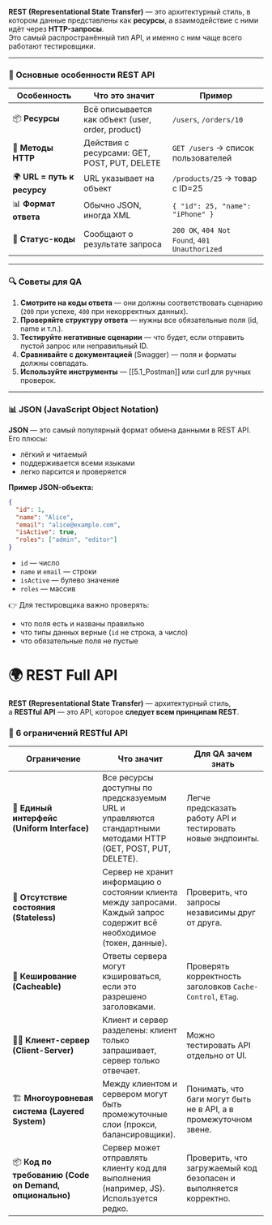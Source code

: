 **REST (Representational State Transfer)** — это архитектурный стиль, в котором данные представлены как **ресурсы**, а взаимодействие с ними идёт через **HTTP-запросы**.  
Это самый распространённый тип API, и именно с ним чаще всего работают тестировщики.

---

### 🔹 Основные особенности REST API

|Особенность|Что это значит|Пример|
|---|---|---|
|📦 **Ресурсы**|Всё описывается как объект (user, order, product)|`/users`, `/orders/10`|
|📨 **Методы HTTP**|Действия с ресурсами: GET, POST, PUT, DELETE|`GET /users` → список пользователей|
|🌍 **URL = путь к ресурсу**|URL указывает на объект|`/products/25` → товар с ID=25|
|📊 **Формат ответа**|Обычно JSON, иногда XML|`{ "id": 25, "name": "iPhone" }`|
|🔑 **Статус-коды**|Сообщают о результате запроса|`200 OK`, `404 Not Found`, `401 Unauthorized`|

---
### 🔍 Советы для QA

1. **Смотрите на коды ответа** — они должны соответствовать сценарию (`200` при успехе, `400` при некорректных данных).
2. **Проверяйте структуру ответа** — нужны все обязательные поля (id, name и т.п.).
3. **Тестируйте негативные сценарии** — что будет, если отправить пустой запрос или неправильный ID.
4. **Сравнивайте с документацией** (Swagger) — поля и форматы должны совпадать.
5. **Используйте инструменты** — [[5.1_Postman]] или curl для ручных проверок.

---
### 📊 JSON (JavaScript Object Notation)

**JSON** — это самый популярный формат обмена данными в REST API.  
Его плюсы:
- лёгкий и читаемый
- поддерживается всеми языками
- легко парсится и проверяется

**Пример JSON-объекта:**
```json
{
  "id": 1,
  "name": "Alice",
  "email": "alice@example.com",
  "isActive": true,
  "roles": ["admin", "editor"]
}
```

- `id` — число
- `name` и `email` — строки
- `isActive` — булево значение
- `roles` — массив

👉 Для тестировщика важно проверять:
- что поля есть и названы правильно
- что типы данных верные (`id` не строка, а число)
- что обязательные поля не пустые

# 🌍 REST Full API

**REST (Representational State Transfer)** — архитектурный стиль, а **RESTful API** — это API, которое **следует всем принципам REST**.
### 🧭 6 ограничений RESTful API

|Ограничение|Что значит|Для QA зачем знать|
|---|---|---|
|🔗 **Единый интерфейс (Uniform Interface)**|Все ресурсы доступны по предсказуемым URL и управляются стандартными методами HTTP (GET, POST, PUT, DELETE).|Легче предсказать работу API и тестировать новые эндпоинты.|
|🚫 **Отсутствие состояния (Stateless)**|Сервер не хранит информацию о состоянии клиента между запросами. Каждый запрос содержит всё необходимое (токен, данные).|Проверить, что запросы независимы друг от друга.|
|💾 **Кеширование (Cacheable)**|Ответы сервера могут кэшироваться, если это разрешено заголовками.|Проверять корректность заголовков `Cache-Control`, `ETag`.|
|👨‍💻 **Клиент-сервер (Client-Server)**|Клиент и сервер разделены: клиент только запрашивает, сервер только отвечает.|Можно тестировать API отдельно от UI.|
|🏗 **Многоуровневая система (Layered System)**|Между клиентом и сервером могут быть промежуточные слои (прокси, балансировщики).|Понимать, что баги могут быть не в API, а в промежуточном звене.|
|📦 **Код по требованию (Code on Demand, опционально)**|Сервер может отправлять клиенту код для выполнения (например, JS). Используется редко.|Проверить, что загружаемый код безопасен и выполняется корректно.|